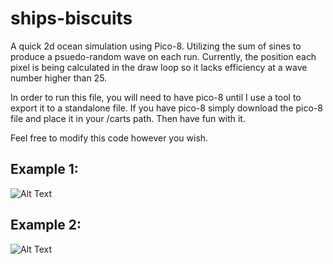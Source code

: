 # ships-biscuits
A quick 2d ocean simulation using Pico-8. Utilizing the sum of sines to produce a psuedo-random wave on each run.
Currently, the position each pixel is being calculated in the draw loop so it lacks efficiency at a wave number higher than 25.

In order to run this file, you will need to have pico-8 until I use a tool to export it to a standalone file.
If you have pico-8 simply download the pico-8 file and place it in your /carts path. Then have fun with it.

Feel free to modify this code however you wish.

## Example 1:
![Alt Text](https://media.giphy.com/media/v1xVtG7c4ztX9W0vPE/giphy.gif)

## Example 2:
![Alt Text](https://media.giphy.com/media/v1.Y2lkPTc5MGI3NjExdDF3dzYwZDAzMHBxbDZ5NXlwNHZjd29lMWhhbmhzOHFlZzhjdDlxbiZlcD12MV9pbnRlcm5hbF9naWZfYnlfaWQmY3Q9Zw/7AzX3xzalbZDy8hErs/giphy.gif)


